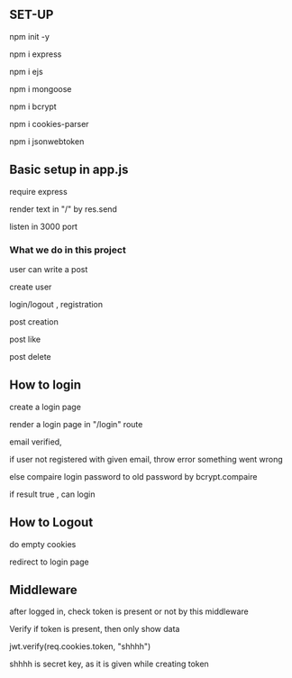 <h2>SET-UP</h2>

<p>npm init -y</p>
<p>npm i express</p>
<p>npm i ejs</p>
<p>npm i mongoose</p>
<p>npm i bcrypt</p>
<p>npm i cookies-parser</p>
<p>npm i jsonwebtoken</p>

<h2>Basic setup in app.js</h2>

<p>require express</p>
<p>render text in "/" by res.send</p>
<p>listen in 3000 port</p>

<h3>What we do in this project</h3>

<p>user can write a post</p>
<p>create user</p>
<p>login/logout , registration</p>
<p>post creation</p>
<p>post like</p>
<p>post delete</p>


<h2>How to login</h2>

<p>create a login page</p>
<p>render a login page in "/login" route</p>
<p>email verified,</p>
<p>if user not registered with given email, throw error something went wrong</p>
<p>else compaire login password to old password by bcrypt.compaire</p>
<p>if result true , can login</p>


<h2>How to Logout</h2>
<p>do empty cookies</p>
<p>redirect to login page</p>


<h2>Middleware</h2>
<p>after logged in, check token is present or not by this middleware</p>
<p>Verify if token is present, then only show data</p>
<p>jwt.verify(req.cookies.token, "shhhh")</p>
<p>shhhh is secret key, as it is given while creating token</p>

